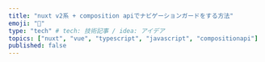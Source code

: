 ```yaml
---
title: "nuxt v2系 + composition apiでナビゲーションガードをする方法"
emoji: "👋"
type: "tech" # tech: 技術記事 / idea: アイデア
topics: ["nuxt", "vue", "typescript", "javascript", "compositionapi"]
published: false
---
```

